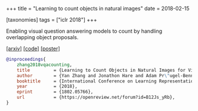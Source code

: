 +++
title = "Learning to count objects in natural images"
date = 2018-02-15

[taxonomies]
tags = ["iclr 2018"]
+++

Enabling visual question answering models to count by handling overlapping object proposals.

[[arxiv]](https://arxiv.org/abs/1802.05766)
[[code]](https://github.com/Cyanogenoid/vqa-counting)
[[poster]](/files/l2c-poster.pdf)

```bib
@inproceedings{
    zhang2018vqacounting,
    title         = {Learning to Count Objects in Natural Images for Visual Question Answering},
    author        = {Yan Zhang and Jonathon Hare and Adam Pr\"ugel-Bennett},
    booktitle     = {International Conference on Learning Representations},
    year          = {2018},
    eprint        = {1802.05766},
    url           = {https://openreview.net/forum?id=B12Js_yRb},
}
```